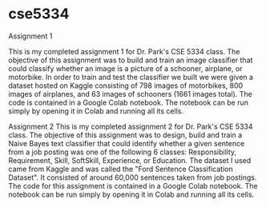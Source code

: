 # cse5334

Assignment 1

This is my completed assignment 1 for Dr. Park's CSE 5334 class. The objective of this assignment was to build and train an image classifier that could classify whether an image is a picture of a schooner, airplane, or motorbike. In order to train and test the classifier we built we were given a dataset hosted on Kaggle consisting of 798 images of motorbikes, 800 images of airplanes, and 63 images of schooners (1661 images total). The code is contained in a Google Colab notebook. The notebook can be run simply by opening it in Colab and running all its cells.

Assignment 2
This is my completed assignment 2 for Dr. Park's CSE 5334 class. The objective of this assignment was to design, build and train a Naive Bayes text classifier that could identify whether a given sentence from a job posting was one of the following 6 classes: Responsibility, Requirement, Skill, SoftSkill, Experience, or Education. The dataset I used came from Kaggle and was called the "Ford Sentence Classification Dataset". It consisted of around 60,000 sentences taken from job postings. The code for this assignment is contained in a Google Colab notebook. The notebook can be run simply by opening it in Colab and running all its cells.
